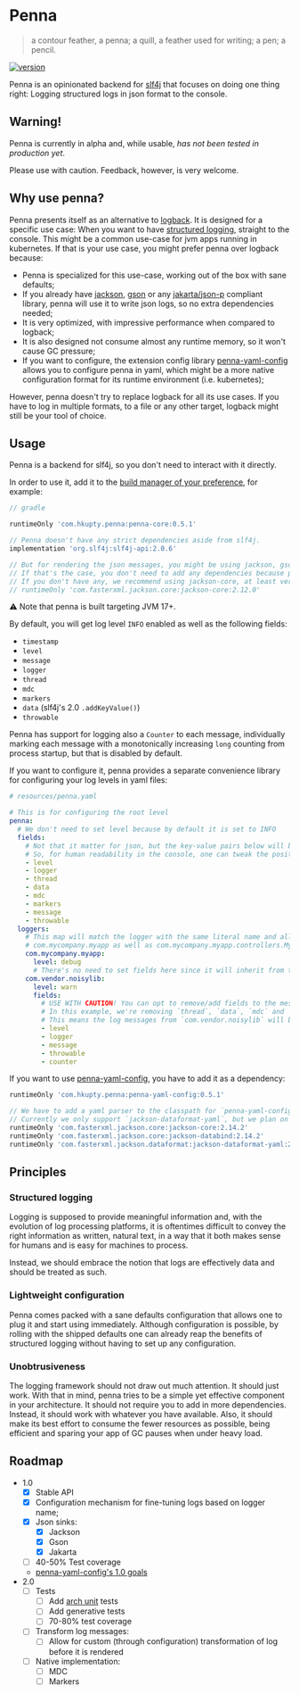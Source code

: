 # Penna
> a contour feather, a penna; a quill, a feather used for writing; a pen; a pencil.

[![version](https://img.shields.io/maven-central/v/com.hkupty.penna/penna-core?style=flat-square)](https://mvnrepository.com/artifact/com.hkupty.penna)


Penna is an opinionated backend for [slf4j](https://github.com/qos-ch/slf4j/) that focuses on doing one thing right: Logging structured logs in json format to the console.

## Warning!

Penna is currently in alpha and, while usable, *has not been tested in production yet*.

Please use with caution. Feedback, however, is very welcome.

## Why use penna?

Penna presents itself as an alternative to [logback](https://logback.qos.ch/).
It is designed for a specific use case: When you want to have [structured logging](https://stackify.com/what-is-structured-logging-and-why-developers-need-it/), straight to the console.
This might be a common use-case for jvm apps running in kubernetes.
If that is your use case, you might prefer penna over logback because:

- Penna is specialized for this use-case, working out of the box with sane defaults;
- If you already have [jackson](https://github.com/FasterXML/jackson-core/), [gson](https://github.com/google/gson) or any [jakarta/json-p](https://github.com/jakartaee/jsonp-api) compliant library, penna will use it to write json logs, so no extra dependencies needed;
- It is very optimized, with impressive performance when compared to logback;
- It is also designed not consume almost any runtime memory, so it won't cause GC pressure;
- If you want to configure, the extension config library [penna-yaml-config](penna-yaml-config/README.md) allows you to configure penna in yaml,
which might be a more native configuration format for its runtime environment (i.e. kubernetes);

However, penna doesn't try to replace logback for all its use cases. If you have to log in multiple formats, to a file or any other target, logback might still be your tool of choice.


## Usage

Penna is a backend for slf4j, so you don't need to interact with it directly.

In order to use it, add it to the [build manager of your preference](https://mvnrepository.com/artifact/com.hkupty.penna/penna-core/0.5.1), for example:

```groovy
// gradle

runtimeOnly 'com.hkupty.penna:penna-core:0.5.1'

// Penna doesn't have any strict dependencies aside from slf4j.
implementation 'org.slf4j:slf4j-api:2.0.6'

// But for rendering the json messages, you might be using jackson, gson or a JSON-P/JSR-353 compatible library.
// If that's the case, you don't need to add any dependencies because penna will automatically select the one available.
// If you don't have any, we recommend using jackson-core, at least version 2.12:
// runtimeOnly 'com.fasterxml.jackson.core:jackson-core:2.12.0'
```

:warning: Note that penna is built targeting JVM 17+.

By default, you will get log level `INFO` enabled as well as the following fields:
- `timestamp`
- `level`
- `message`
- `logger`
- `thread`
- `mdc`
- `markers`
- `data` (slf4j's 2.0 `.addKeyValue()`)
- `throwable`

Penna has support for logging also a `Counter` to each message, individually marking each message with a monotonically increasing
`long` counting from process startup, but that is disabled by default.

If you want to configure it, penna provides a separate convenience library for configuring your log levels in yaml files:
```yaml
# resources/penna.yaml

# This is for configuring the root level
penna:
  # We don't need to set level because by default it is set to INFO
  fields:
    # Not that it matter for json, but the key-value pairs below will be rendered in this order.
    # So, for human readability in the console, one can tweak the position of the fields:
    - level
    - logger
    - thread
    - data
    - mdc
    - markers
    - message
    - throwable
  loggers:
    # This map will match the logger with the same literal name and all its children loggers, so
    # com.mycompany.myapp as well as com.mycompany.myapp.controllers.MyGreatController and so on..
    com.mycompany.myapp:
      level: debug
      # There's no need to set fields here since it will inherit from the root logger
    com.vendor.noisylib:
      level: warn
      fields:
        # USE WITH CAUTION! You can opt to remove/add fields to the message in different loggers
        # In this example, we're removing `thread`, `data`, `mdc` and `markers` and adding the `counter` field.
        # This means the log messages from `com.vendor.noisylib` will be rendered differently.
        - level
        - logger
        - message
        - throwable
        - counter
```

If you want to use [penna-yaml-config](penna-yaml-config/README.md), you have to add it as a dependency:

```groovy
runtimeOnly 'com.hkupty.penna:penna-yaml-config:0.5.1'

// We have to add a yaml parser to the classpath for `penna-yaml-config` to work properly.
// Currently we only support `jackson-dataformat-yaml`, but we plan on adding support for other libraries.
runtimeOnly 'com.fasterxml.jackson.core:jackson-core:2.14.2'
runtimeOnly 'com.fasterxml.jackson.core:jackson-databind:2.14.2'
runtimeOnly 'com.fasterxml.jackson.dataformat:jackson-dataformat-yaml:2.14.2'
```

## Principles

### Structured logging

Logging is supposed to provide meaningful information and, with the evolution of log processing platforms,
it is oftentimes difficult to convey the right information as written, natural text, in a way that it
both makes sense for humans and is easy for machines to process.

Instead, we should embrace the notion that logs are effectively data and should be treated as such.

### Lightweight configuration

Penna comes packed with a sane defaults configuration that allows one to plug it and start using immediately.
Although configuration is possible, by rolling with the shipped defaults one can already reap the benefits of structured
logging without having to set up any configuration.

### Unobtrusiveness

The logging framework should not draw out much attention. It should just work.
With that in mind, penna tries to be a simple yet effective component in your architecture.
It should not require you to add in more dependencies. Instead, it should work with whatever you have available.
Also, it should make its best effort to consume the fewer resources as possible, being efficient and sparing your app of GC pauses
when under heavy load.

## Roadmap

- 1.0
  - [x] Stable API
  - [x] Configuration mechanism for fine-tuning logs based on logger name;
  - [x] Json sinks:
    - [x] Jackson
    - [x] Gson
    - [x] Jakarta
  - [ ] 40-50% Test coverage
  - [penna-yaml-config's 1.0 goals](penna-yaml-config/README.md#roadmap)
- 2.0
  - [ ] Tests
    - [ ] Add [arch unit](https://www.archunit.org/) tests
    - [ ] Add generative tests
    - [ ] 70-80% test coverage
  - [ ] Transform log messages:
    - [ ] Allow for custom (through configuration) transformation of log before it is rendered
  - [ ] Native implementation:
    - [ ] MDC
    - [ ] Markers
